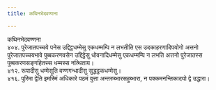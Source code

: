 ```yaml
---
title: कथिनभेदवण्णना

---
```

कथिनभेदवण्णना  
४०४. पुरेजातपच्चये पनेस उद्दिट्ठधम्मेसु एकधम्मम्पि न लभतीति एस उदकाहरणादिपयोगो अत्तनो पुरेजातपच्चयभावे पुब्बकरणवसेन उद्दिट्ठेसु धोवनादिधम्मेसु एकधम्मम्पि न लभति अत्तनो पुरेजातस्स पुब्बकरणसङ्गहितस्स धम्मस्स नत्थिताय।  
४१२. रूपादीसु धम्मेसूति वण्णगन्धादीसु सुद्धट्ठकधम्मेसु।  
४१६. पुरिमा द्वेति इमस्मिं अधिकारे पठमं वुत्ता अन्तरुब्भारसहुब्भारा, न पक्कमनन्तिकादयो द्वे उद्धारा।  